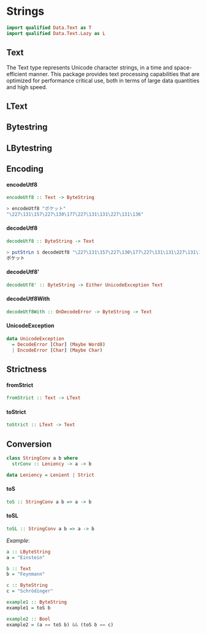 Strings
=======

```haskell
import qualified Data.Text as T
import qualified Data.Text.Lazy as L
```

Text
----

The Text type represents Unicode character strings, in a time and space-efficient manner. This package provides text processing capabilities that are optimized for performance critical use, both in terms of large data quantities and high speed.

LText
-----

Bytestring
----------

LBytestring
-----------

Encoding
----------

#### encodeUtf8

```haskell
encodeUtf8 :: Text -> ByteString
```

```haskell
> encodeUtf8 "ポケット"
"\227\131\157\227\130\177\227\131\131\227\131\136"
```

#### decodeUtf8

```haskell
decodeUtf8 :: ByteString -> Text
```

```haskell
> putStrLn $ decodeUtf8 "\227\131\157\227\130\177\227\131\131\227\131\136"
ポケット
```

#### decodeUtf8'

```haskell
decodeUtf8' :: ByteString -> Either UnicodeException Text
```

#### decodeUtf8With

```haskell
decodeUtf8With :: OnDecodeError -> ByteString -> Text
```

#### UnicodeException

```haskell
data UnicodeException
  = DecodeError [Char] (Maybe Word8)
  | EncodeError [Char] (Maybe Char)
```

Strictness
----------

#### fromStrict

```haskell
fromStrict :: Text -> LText
```

#### toStrict

```haskell
toStrict :: LText -> Text
```

Conversion
----------

```haskell
class StringConv a b where
  strConv :: Leniency -> a -> b

data Leniency = Lenient | Strict
```

#### toS

```haskell
toS :: StringConv a b => a -> b
```

#### toSL

```haskell
toSL :: StringConv a b => a -> b
```

*Example*:

```haskell
a :: LByteString
a = "Einstein"

b :: Text
b = "Feynmann"

c :: ByteString
c = "Schrödinger"

example1 :: ByteString
example1 = toS b

example2 :: Bool
example2 = (a == toS b) && (toS b == c)
```
